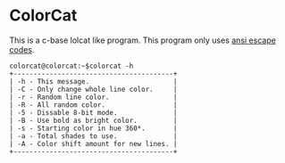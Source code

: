 # ColorCat
This is a c-base lolcat like program.
This program only uses [ansi escape codes](https://en.wikipedia.org/wiki/ANSI_escape_code).

```
colorcat@colorcat:~$colorcat -h
+----------------------------------------+
| -h - This message.                     |
| -C - Only change whole line color.     |
| -r - Random line color.                |
| -R - All random color.                 |
| -5 - Dissable 8-bit mode.              |
| -B - Use bold as bright color.         |
| -s - Starting color in hue 360*.       |
| -a - Total shades to use.              |
| -A - Color shift amount for new lines. |
+----------------------------------------+
```
